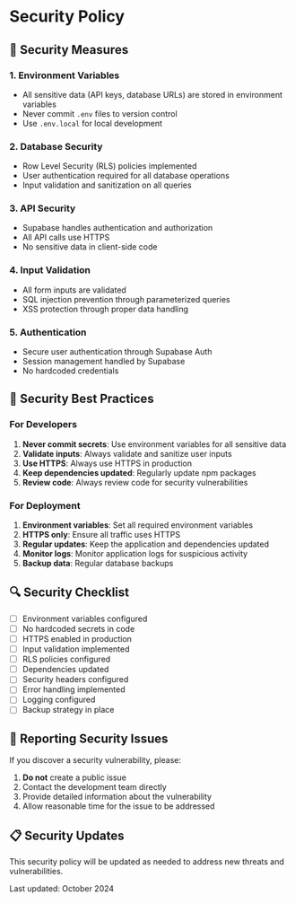 # Security Policy

## 🔐 Security Measures

### 1. Environment Variables
- All sensitive data (API keys, database URLs) are stored in environment variables
- Never commit `.env` files to version control
- Use `.env.local` for local development

### 2. Database Security
- Row Level Security (RLS) policies implemented
- User authentication required for all database operations
- Input validation and sanitization on all queries

### 3. API Security
- Supabase handles authentication and authorization
- All API calls use HTTPS
- No sensitive data in client-side code

### 4. Input Validation
- All form inputs are validated
- SQL injection prevention through parameterized queries
- XSS protection through proper data handling

### 5. Authentication
- Secure user authentication through Supabase Auth
- Session management handled by Supabase
- No hardcoded credentials

## 🚨 Security Best Practices

### For Developers
1. **Never commit secrets**: Use environment variables for all sensitive data
2. **Validate inputs**: Always validate and sanitize user inputs
3. **Use HTTPS**: Always use HTTPS in production
4. **Keep dependencies updated**: Regularly update npm packages
5. **Review code**: Always review code for security vulnerabilities

### For Deployment
1. **Environment variables**: Set all required environment variables
2. **HTTPS only**: Ensure all traffic uses HTTPS
3. **Regular updates**: Keep the application and dependencies updated
4. **Monitor logs**: Monitor application logs for suspicious activity
5. **Backup data**: Regular database backups

## 🔍 Security Checklist

- [ ] Environment variables configured
- [ ] No hardcoded secrets in code
- [ ] HTTPS enabled in production
- [ ] Input validation implemented
- [ ] RLS policies configured
- [ ] Dependencies updated
- [ ] Security headers configured
- [ ] Error handling implemented
- [ ] Logging configured
- [ ] Backup strategy in place

## 🚨 Reporting Security Issues

If you discover a security vulnerability, please:

1. **Do not** create a public issue
2. Contact the development team directly
3. Provide detailed information about the vulnerability
4. Allow reasonable time for the issue to be addressed

## 📋 Security Updates

This security policy will be updated as needed to address new threats and vulnerabilities.

Last updated: October 2024
